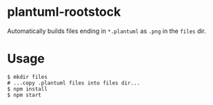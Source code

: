 # plantuml-rootstock

Automatically builds files ending in `*.plantuml` as `.png` in the `files` dir.

# Usage

```
$ mkdir files
# ...copy .plantuml files into files dir...
$ npm install
$ npm start
```
